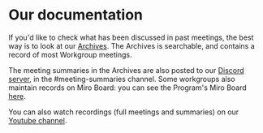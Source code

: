 # Our documentation

If you'd like to check what has been discussed in past meetings, the best way is to look at our [Archives](https://snet-ambassadors.gitbook.io/singularitynet-archive/). The Archives is searchable, and contains a record of most Workgroup meetings.

The meeting summaries in the Archives are also posted to our [Discord server](https://discord.gg/snet), in the #meeting-summaries channel. Some workgroups also maintain records on Miro Board: you can see the Program's Miro Board [here](https://miro.com/app/board/uXjVO0WVUBA=/).

You can also watch recordings (full meetings and summaries) on our [Youtube channel](https://www.youtube.com/@SNET\_Ambassador).&#x20;
